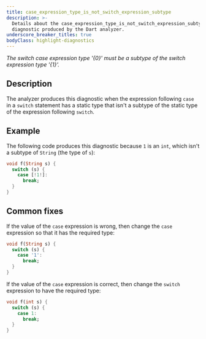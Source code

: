 ```yaml
---
title: case_expression_type_is_not_switch_expression_subtype
description: >-
  Details about the case_expression_type_is_not_switch_expression_subtype
  diagnostic produced by the Dart analyzer.
underscore_breaker_titles: true
bodyClass: highlight-diagnostics
---
```


_The switch case expression type '{0}' must be a subtype of the switch expression type '{1}'._

## Description

The analyzer produces this diagnostic when the expression following `case`
in a `switch` statement has a static type that isn't a subtype of the
static type of the expression following `switch`.

## Example

The following code produces this diagnostic because `1` is an `int`, which
isn't a subtype of `String` (the type of `s`):

```dart
void f(String s) {
  switch (s) {
    case [!1!]:
      break;
  }
}
```

## Common fixes

If the value of the `case` expression is wrong, then change the `case`
expression so that it has the required type:

```dart
void f(String s) {
  switch (s) {
    case '1':
      break;
  }
}
```

If the value of the `case` expression is correct, then change the `switch`
expression to have the required type:

```dart
void f(int s) {
  switch (s) {
    case 1:
      break;
  }
}
```
